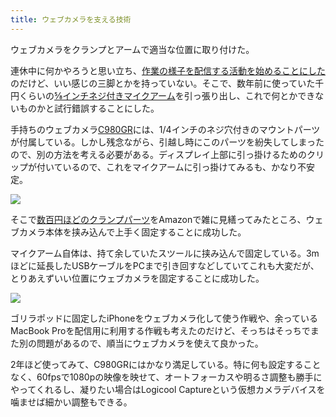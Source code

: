 ```yaml
---
title: ウェブカメラを支える技術
---
```

ウェブカメラをクランプとアームで適当な位置に取り付けた。

連休中に何かやろうと思い立ち、[作業の様子を配信する活動を始めることにした](https://www.youtube.com/channel/UC5s-KpSDGzxWPWNv94PnJHw)のだけど、いい感じの三脚とかを持っていない。そこで、数年前に使っていた千円くらいの[⅝インチネジ付きマイクアーム](https://www.amazon.co.jp/dp/B074T9CT1R)を引っ張り出し、これで何とかできないものかと試行錯誤することにした。

手持ちのウェブカメラ[C980GR](https://www.amazon.co.jp/dp/B086R71LGW)には、1/4インチのネジ穴付きのマウントパーツが付属している。しかし残念ながら、引越し時にこのパーツを紛失してしまったので、別の方法を考える必要がある。ディスプレイ上部に引っ掛けるためのクリップが付いているので、これをマイクアームに引っ掛けてみるも、かなり不安定。

![](https://lh3.googleusercontent.com/docs/ADP-6oH2DKORwvNWmsQpXvsBA1iYYfLu1gvqilDSR41FnwDiz0EzvzlWz25AEdLLMEhD7yuIKSJ-CahSmYM3Yyb4XXemx1jivSvGMw4WOkjxj2_RMsp5ewAk9eYG6RCmEIgKVyfin2-h36pMM9Q9VGqqGGiUaPsK9L71hBGwsnvz9-fgf0zJ0XIEMMln-CmPMgB4OqhCQV4sEAU-_yFXx4aQ1M-COXejGnXiRXicqha8xnw04V5AuzP7XWgf3aU7GRn818BSrP_EM6mtbb7dS2J0y6NE2wsMbAaEMhH2M0vSXSfkOb87YhlbbXvOTMM8WxN555c_Dbnavhwsk_keTztpbAhz0HPlCFn3mnBZzWgaoRtYITfw-1m_tpevwCoCq28Xc1jBXmi1lIzUuTCKAcN4zHxpLK-Eot2cEUiPUkmZL2Wo8RD0o8tOokuZVr5QIABijTAL_AF4yzX3gMUQflqC6tFpkJfPC2PQp8tWGwWLLV-CTl-xablEX5xWEeoKaG-om7tVPtxuAVkwxZalPgRj-R_FHpbsKpa9d0BUA-XQrbXSHDrLUpb1ddGSrQpRwPRSX6nFg47rcht-wWPs2eHIS_SFw1oGKckaLYrFwixjYHw_beIk0ynzhAVTUQs7HxOyvYwv9Ry3CawJrVpNsat0TYyy0ORA0YyQcOImbgUf7FVcBah_Qw1BHBPjSydyEOZJUSKQR9pAbes0-z16cacoydJRQg6GNT_4sOUmcad1uWi1pPjm0Re6T8veHiV-nLW1rSfJrCWAFZddsOowObM6PXUxB1_sNpjdiejYSxa0Ncz-V4xd0dnCF-FKHR9M9tZ-92QtAoUMGeDVRpyQuEcz92AzcclrQx5e3sQVE99ZK07vjaqE41164kbZH32i-WlvYl_P_QgJMICpmxCILCpl-_29dARUsWL2PqBqvRMgcZYdDuwXjAl_3u7m6BttxL6bIKkD86Nv3PIDNyeyhvWNOMRS2RgqbaVsnk34ubQ4KkCy6mcZN0pQXnX1tp6AgUaIJ-FMoEwJnkHEjrTT4tFqQ2BMkVekzgWHGo0eg3R9fhLvU1DfY9H82gsBxGvK2MIT9zyPpwpdxTm2EsTnKso8xBUhE9WkBOYaYochIkceoSOroQc1a9CThBQwH1B-tloA1HLE5SfLa_rB4wQWLJw3-W9MRKhG-eEbIHPxjqsVFF0pqOYPcYFZ7hG9JlywHxwWv4fU64o-e5lKp9G2nPSubmZmiu96CA8u-zwjVvT-aIgicFy5)

そこで[数百円ほどのクランプパーツ](https://www.amazon.co.jp/dp/B0832PFWCV)をAmazonで雑に見繕ってみたところ、ウェブカメラ本体を挟み込んで上手く固定することに成功した。

マイクアーム自体は、持て余していたスツールに挟み込んで固定している。3mほどに延長したUSBケーブルをPCまで引き回すなどしていてこれも大変だが、とりあえずいい位置にウェブカメラを固定することに成功した。

![](https://lh3.googleusercontent.com/docs/ADP-6oFLHULD0ylknfwfQ1mtJ7Kcozj9-oFvM8z6xAeAL8yNWWDKKtj8RzN_F0BrfR8iIsyTkA4RPMTx3iHzNTNNdpbTa3qPYh7Y1fffIclLl8xoXJOdxQSTEg1sthc8AyRfFRVSIhSZBCEgXzHPmVYlhV7yqFfsw3TG7UiSfUBo_3aYUZvoqJovm9ltlNkLk_OGs_mD53o5HQWLQRsZ8EXgcymMhitEWG1qmex44QiWceIywqlqlBK5B1PBcf7DW6pTYNIEAMUDxNTYlNgLbH8pdfTCeoVoRjigEp0SJumGcB-cHJZgsOqpzgUVkt8NrgFHD_N6xlFukrQL4a1XIqEY6atIlyj3WuhNCQ1bi2wSOK8ankiq1sn9QSAutNTLm7SCNWFtUYje1sEfzDGzogyxCoR08Zgzfn395JRI2AVqzKgtxURfWBlx6LnxwH9aTgjWbDh6GIutJpW64__NPrNyQjnBBacDjrar471phKAsbd7IbIEr8l3bjajUnkAGtxjEjxt7Rb3Kkc8zxR1plVvrPWUICOQmTyBfDYMTURG-3EO7L_Jedsx2pl-FN0iceIg4BkFtUD-hBE3DGcbvG4M4XvQjBtazR-bWuh3PVI3SLiUZ_cfxJr6xJ5TeBX9XveGnvwqBSuu_FpEJaNYFD2pyU5lmcf_P7H3Z7dlmAavAvOL5J87u-KDhbatdM7rMCTfbshkWFoFJiPMfV_vm7a_WVQ0mgjMOJB-5XO3OlK73v8WX7kHDNA_UMGa_73YCPDvI6E4JSG5lC-az1dGuRLVuywugPeNaoyOnCPlxxIlUZhDOY6_N3UMOs9X58Qb4aPix0F9z5S8KHD_zp_f5pccwLLah8mvk54YIrbbiTudRcaQfCryRI8ql7lBLFvz2JPxJ7tEBBFD4JEzSEx6NUfonIkHngoBaemGYWM1EWrzqVLdTsnpLlIqGyqsbp65z5CN4ev1YQKbYZI3h2pf3DY-fyaxE6WXLGpyxE3PkX4jUSEdtLlLilIatugHG0w-DzRWxLPdRYczwGqotq4uoHoe4h7x0cbmjl8dZeHulZUpNJZnfnZU8GQcoCoWgm7hQm2gGXcaSoBAZ2sSw3PM9jsOxbYQ2VEseNOJfR9UPqBiHyC__ddFmDzHLLNoCBgf1aEivTng3IzdOX4EHRrUELqejz82whGDkOaM7u5l6iKbNcB1Dm2jaARpYLcigTFdEHkJnZXmNfIQ-ObPE56DkHjutBhSLAzw-E0cZUO1n2JCQX97P2uP_)

ゴリラポッドに固定したiPhoneをウェブカメラ化して使う作戦や、余っているMacBook Proを配信用に利用する作戦も考えたのだけど、そっちはそっちでまた別の問題があるので、順当にウェブカメラを使えて良かった。

2年ほど使ってみて、C980GRにはかなり満足している。特に何も設定することなく、60fpsで1080pの映像を映せて、オートフォーカスや明るさ調整も勝手にやってくれるし、凝りたい場合はLogicool Captureという仮想カメラデバイスを噛ませば細かい調整もできる。
